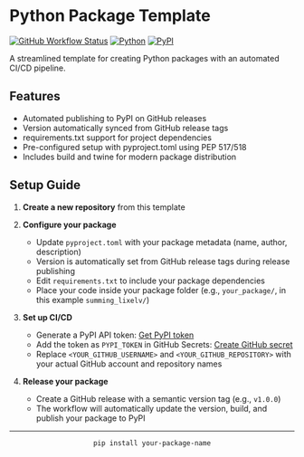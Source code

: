 # Python Package Template

[![GitHub Workflow Status](https://img.shields.io/badge/CI/CD-Automated-success?style=flat-square&logo=github)](https://github.com/features/actions)
[![Python](https://img.shields.io/badge/Python-3.11+-3776AB?style=flat-square&logo=python&logoColor=white)](https://www.python.org/)
[![PyPI](https://img.shields.io/badge/PyPI-Package-3775A9?style=flat-square&logo=pypi)](https://pypi.org/)

A streamlined template for creating Python packages with an automated CI/CD pipeline.

## Features

-   Automated publishing to PyPI on GitHub releases
-   Version automatically synced from GitHub release tags
-   requirements.txt support for project dependencies
-   Pre-configured setup with pyproject.toml using PEP 517/518
-   Includes build and twine for modern package distribution

## Setup Guide

1. **Create a new repository** from this template

2. **Configure your package**

    - Update `pyproject.toml` with your package metadata (name, author, description)
    - Version is automatically set from GitHub release tags during release publishing
    - Edit `requirements.txt` to include your package dependencies
    - Place your code inside your package folder (e.g., `your_package/`, in this example `summing_lixelv/`)

3. **Set up CI/CD**

    - Generate a PyPI API token: [Get PyPI token](https://pypi.org/manage/account/token/)
    - Add the token as `PYPI_TOKEN` in GitHub Secrets: [Create GitHub secret](https://github.com/<YOUR_GITHUB_USERNAME>/<YOUR_GITHUB_REPOSITORY>/settings/secrets/actions)
    - Replace `<YOUR_GITHUB_USERNAME>` and `<YOUR_GITHUB_REPOSITORY>` with your actual GitHub account and repository names

4. **Release your package**
    - Create a GitHub release with a semantic version tag (e.g., `v1.0.0`)
    - The workflow will automatically update the version, build, and publish your package to PyPI

---

<div align="center">
  <code>pip install your-package-name</code>
</div>
